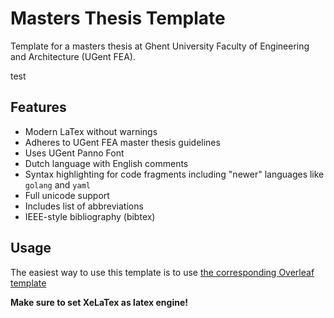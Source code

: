 # Masters Thesis Template

Template for a masters thesis at Ghent University Faculty of Engineering and Architecture (UGent FEA).

test

## Features

- Modern LaTex without warnings
- Adheres to UGent FEA master thesis guidelines
- Uses UGent Panno Font
- Dutch language with English comments
- Syntax highlighting for code fragments including "newer" languages like `golang` and `yaml`
- Full unicode support
- Includes list of abbreviations
- IEEE-style bibliography (bibtex)

## Usage

The easiest way to use this template is to use [the corresponding Overleaf template](https://www.overleaf.com/latex/templates/masters-thesis-ghent-university-faculty-of-engineering-and-architecture/kkzrtbpvzfsk)

**Make sure to set XeLaTex as latex engine!**
